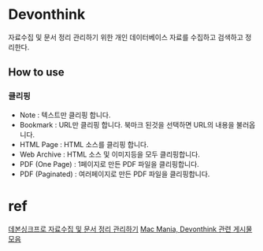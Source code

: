 # Devonthink
자료수집 및 문서 정리 관리하기 위한 개인 데이터베이스
자료를 수집하고 검색하고 정리한다.

## How to use

### 클리핑
- Note : 텍스트만 클리핑 합니다.
- Bookmark : URL만 클리핑 합니다. 북마크 된것을 선택하면 URL의 내용을 불러옵니다.
- HTML Page : HTML 소스를 클리핑 합니다.
- Web Archive : HTML 소스 및 이미지등을 모두 클리핑합니다.
- PDF (One Page) : 1페이지로 만든 PDF 파일을 클리핑합니다.
- PDF (Paginated) : 여러페이지로 만든 PDF 파일을 클리핑합니다.



# ref
[데본싱크프로 자료수집 및 문서 정리 관리하기](https://namsieon.com/1366)
[Mac Mania, Devonthink 관련 게시물 모음](https://docs.google.com/spreadsheets/d/1-3_2riQcU2ImsiFTz7gyUWNbjaMNJXRwAdhcse0oEDQ/edit#gid=0)